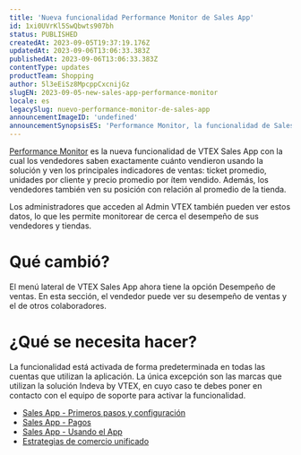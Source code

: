 ```yaml
---
title: 'Nueva funcionalidad Performance Monitor de Sales App'
id: 1xi0UVrKl5SwQbwts907bh
status: PUBLISHED
createdAt: 2023-09-05T19:37:19.176Z
updatedAt: 2023-09-06T13:06:33.383Z
publishedAt: 2023-09-06T13:06:33.383Z
contentType: updates
productTeam: Shopping
author: 5l3eEiSz8MpcppCxcnijGz
slugEN: 2023-09-05-new-sales-app-performance-monitor
locale: es
legacySlug: nuevo-performance-monitor-de-sales-app
announcementImageID: 'undefined'
announcementSynopsisES: 'Performance Monitor, la funcionalidad de Sales App con la cual tus vendedores saben cuánto vendieron usando la solución.'
---
```


[Performance Monitor](/es/tracks/instore-getting-started-and-setting-up--zav76TFEZlAjnyBVL5tRc/5pqtuvi97FFZiGf7MlSe8q) es la nueva funcionalidad de VTEX Sales App con la cual los vendedores saben exactamente cuánto vendieron usando la solución y ven los principales indicadores de ventas: ticket promedio, unidades por cliente y precio promedio por ítem vendido. Además, los vendedores también ven su posición con relación al promedio de la tienda.

Los administradores que acceden al Admin VTEX también pueden ver estos datos, lo que les permite monitorear de cerca el desempeño de sus vendedores y tiendas.

# Qué cambió?
El menú lateral de VTEX Sales App ahora tiene la opción Desempeño de ventas. En esta sección, el vendedor puede ver su desempeño de ventas y el de otros colaboradores.

# ¿Qué se necesita hacer?
La funcionalidad está activada de forma predeterminada en todas las cuentas que utilizan la aplicación. La única excepción son las marcas que utilizan la solución Indeva by VTEX, en cuyo caso te debes poner en contacto con el equipo de soporte para activar la funcionalidad.

- [Sales App - Primeros pasos y configuración](/es/tracks/instore-primeiros-passos-e-configuracoes--zav76TFEZlAjnyBVL5tRc#)
- [Sales App - Pagos](/es/tracks/instore-pagamentos--43B4Nr7uZva5UdwWEt3PEy#)
- [Sales App - Usando el App](/es/tracks/instore-usando-o-app--4BYzQIwyOHvnmnCYQgLzdr#)
- [Estrategias de comercio unificado](/es/tracks/estrategias-de-comercio-unificado--3WGDRRhc3vf1MJb9zGncnv)

